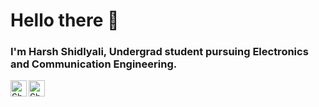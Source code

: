 # Hello there 👋
### I'm Harsh Shidlyali, Undergrad student pursuing Electronics and Communication Engineering.

<a href="https://www.linkedin.com/in/harsh-shidlyali/">
    <img align="left" alt="Shubhamdeep Jha | Twitter" width="26px" src="https://github.com/TheDudeThatCode/TheDudeThatCode/blob/master/Assets/Linkedin.svg" />
  </a>
  <a href="mailto:harshshidlyali2005@gmail.com">
    <img align="left" alt="Shubhamdeep Jha | Gmail" width="26px" src="https://github.com/TheDudeThatCode/TheDudeThatCode/blob/master/Assets/Gmail.svg" />
  </a>
